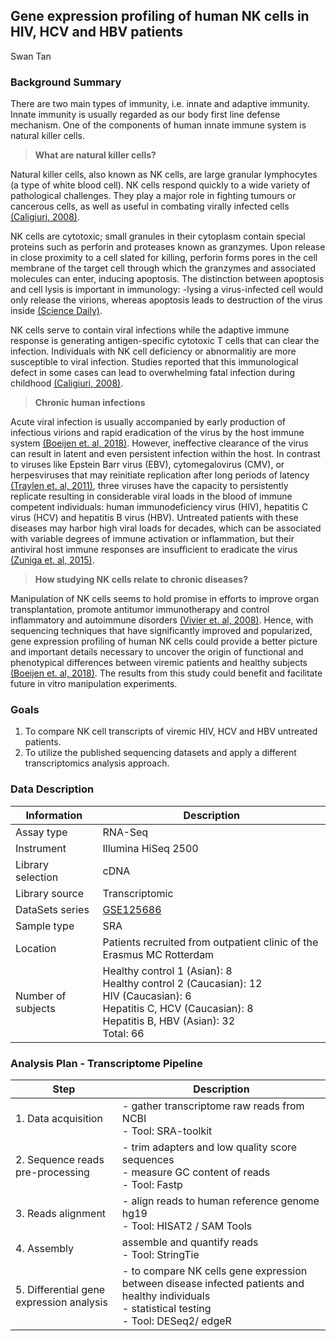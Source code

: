 ## Gene expression profiling of human NK cells in HIV, HCV and HBV patients

Swan Tan

### Background Summary

There are two main types of immunity, i.e. innate and adaptive immunity. Innate immunity is usually regarded as our body first line defense mechanism. One of the components of human innate immune system is natural killer cells. </br>

>**What are natural killer cells?**</br>

Natural killer cells, also known as NK cells, are large granular lymphocytes (a type of white blood cell). NK cells respond quickly to a wide variety of pathological challenges. They play a major role in fighting tumours or cancerous cells, as well as useful in combating virally infected cells [(Caligiuri, 2008)](https://www.ncbi.nlm.nih.gov/pmc/articles/PMC2481557/). </br>

NK cells are cytotoxic; small granules in their cytoplasm contain special proteins such as perforin and proteases known as granzymes. Upon release in close proximity to a cell slated for killing, perforin forms pores in the cell membrane of the target cell through which the granzymes and associated molecules can enter, inducing apoptosis. The distinction between apoptosis and cell lysis is important in immunology: -lysing a virus-infected cell would only release the virions, whereas apoptosis leads to destruction of the virus inside [(Science Daily)](https://www.sciencedaily.com/terms/natural_killer_cell.htm). </br>

NK cells serve to contain viral infections while the adaptive immune response is generating antigen-specific cytotoxic T cells that can clear the infection. Individuals with NK cell deficiency or abnormalitiy are more susceptible to viral infection. Studies reported that this immunological defect in some cases can lead to overwhelming fatal infection during childhood [(Caligiuri, 2008)](https://www.ncbi.nlm.nih.gov/pmc/articles/PMC2481557/).</br>

>**Chronic human infections**</br>

Acute viral infection is usually accompanied by early production of infectious virions and rapid eradication of the virus by the host immune system [(Boeijen et. al, 2018)](https://jvi.asm.org/content/early/2018/08/31/JVI.00575-18.long). However, ineffective clearance of the virus can result in latent and even persistent infection within the host. In contrast to viruses like Epstein Barr virus (EBV), cytomegalovirus (CMV), or herpesviruses that may reinitiate replication after long periods of latency [(Traylen et. al, 2011)](https://www.ncbi.nlm.nih.gov/pmc/articles/PMC3142679/pdf/nihms304451.pdf), three viruses have the capacity to persistently replicate resulting in considerable viral loads in the blood of immune competent individuals: human immunodeficiency virus (HIV), hepatitis C virus (HCV) and hepatitis B virus (HBV). Untreated patients with these diseases may harbor high viral loads for decades, which can be associated with variable degrees of immune activation or inflammation, but their antiviral host immune responses are insufficient to eradicate the virus [(Zuniga et. al, 2015)](https://www.ncbi.nlm.nih.gov/pmc/articles/PMC4785831/).</br>

>**How studying NK cells relate to chronic diseases?**</br>

Manipulation of NK cells seems to hold promise in efforts to improve organ transplantation, promote antitumor immunotherapy and control inflammatory and autoimmune disorders [(Vivier et. al, 2008)](http://dx.doi.org/10.1038/ni1582). Hence, with sequencing techniques that have significantly improved and popularized, gene expression profiling of human NK cells could provide a better picture and important details necessary to uncover the origin of functional and phenotypical differences between viremic patients and healthy subjects [(Boeijen et. al, 2018)](https://jvi.asm.org/content/early/2018/08/31/JVI.00575-18.long). The results from this study could benefit and facilitate future in vitro manipulation experiments.</br>

### Goals
1.	To compare NK cell transcripts of viremic HIV, HCV and HBV untreated patients.
2.	To utilize the published sequencing datasets and apply a different transcriptomics analysis approach.

### Data Description
| **Information** | **Description** |
| ------------- | ------------- | 
| Assay type | RNA-Seq |
| Instrument | Illumina HiSeq 2500 |   
| Library selection | cDNA |
| Library source | Transcriptomic |
| DataSets series | [GSE125686](https://www.ncbi.nlm.nih.gov/gds/?term=GSE125686) |
| Sample type | SRA |
| Location | Patients recruited from outpatient clinic of the Erasmus MC Rotterdam |
| Number of subjects | Healthy control 1 (Asian): 8 </br> Healthy control 2 (Caucasian): 12 </br> HIV (Caucasian): 6 </br> Hepatitis C, HCV (Caucasian): 8 </br> Hepatitis B, HBV (Asian): 32 </br> Total: 66 |

### Analysis Plan - Transcriptome Pipeline
| **Step** | **Description** |
| ------------- | ------------- | 
| 1. Data acquisition | - gather transcriptome raw reads from NCBI </br> - Tool: SRA-toolkit |
| 2. Sequence reads pre-processing | - trim adapters and low quality score sequences </br> - measure GC content of reads </br> - Tool: Fastp |
| 3. Reads alignment | - align reads to human reference genome hg19 </br> - Tool: HISAT2 / SAM Tools |
| 4. Assembly | assemble and quantify reads </br> - Tool: StringTie |
| 5. Differential gene expression analysis | - to compare NK cells gene expression between disease infected patients and healthy individuals </br> - statistical testing </br> - Tool: DESeq2/ edgeR |
